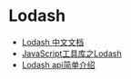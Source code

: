 # Lodash

- [Lodash 中文文档](http://lodashjs.com/docs/)
- [JavaScript工具库之Lodash](http://www.cnblogs.com/whitewolf/p/4417873.html)
- [Lodash api简单介绍](http://www.css88.com/archives/5710#more-5710)
